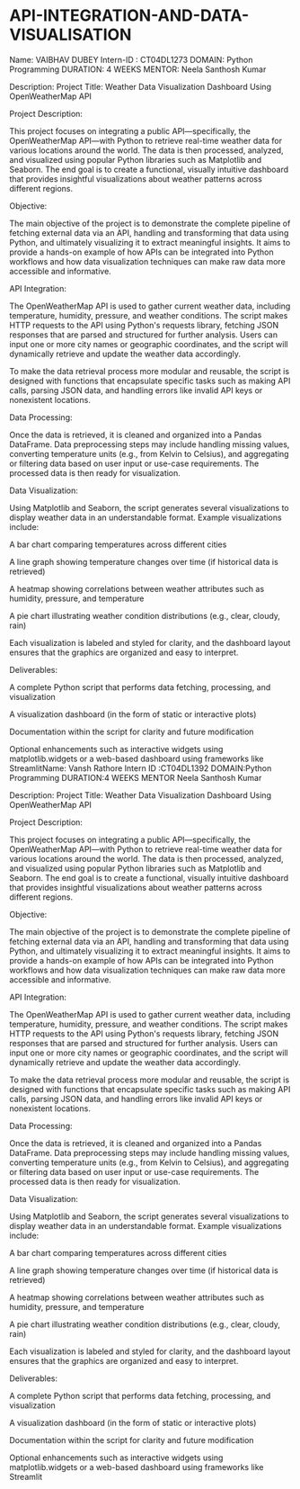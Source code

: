 # API-INTEGRATION-AND-DATA-VISUALISATION
Name: VAIBHAV DUBEY
Intern-ID : CT04DL1273
DOMAIN: Python Programming
DURATION: 4 WEEKS
MENTOR: Neela Santhosh Kumar

Description: Project Title: Weather Data Visualization Dashboard Using OpenWeatherMap API

Project Description:

This project focuses on integrating a public API—specifically, the OpenWeatherMap API—with Python to retrieve real-time weather data for various locations around the world. The data is then processed, analyzed, and visualized using popular Python libraries such as Matplotlib and Seaborn. The end goal is to create a functional, visually intuitive dashboard that provides insightful visualizations about weather patterns across different regions.

Objective:

The main objective of the project is to demonstrate the complete pipeline of fetching external data via an API, handling and transforming that data using Python, and ultimately visualizing it to extract meaningful insights. It aims to provide a hands-on example of how APIs can be integrated into Python workflows and how data visualization techniques can make raw data more accessible and informative.

API Integration:

The OpenWeatherMap API is used to gather current weather data, including temperature, humidity, pressure, and weather conditions. The script makes HTTP requests to the API using Python's requests library, fetching JSON responses that are parsed and structured for further analysis. Users can input one or more city names or geographic coordinates, and the script will dynamically retrieve and update the weather data accordingly.

To make the data retrieval process more modular and reusable, the script is designed with functions that encapsulate specific tasks such as making API calls, parsing JSON data, and handling errors like invalid API keys or nonexistent locations.

Data Processing:

Once the data is retrieved, it is cleaned and organized into a Pandas DataFrame. Data preprocessing steps may include handling missing values, converting temperature units (e.g., from Kelvin to Celsius), and aggregating or filtering data based on user input or use-case requirements. The processed data is then ready for visualization.

Data Visualization:

Using Matplotlib and Seaborn, the script generates several visualizations to display weather data in an understandable format. Example visualizations include:

A bar chart comparing temperatures across different cities

A line graph showing temperature changes over time (if historical data is retrieved)

A heatmap showing correlations between weather attributes such as humidity, pressure, and temperature

A pie chart illustrating weather condition distributions (e.g., clear, cloudy, rain)

Each visualization is labeled and styled for clarity, and the dashboard layout ensures that the graphics are organized and easy to interpret.

Deliverables:

A complete Python script that performs data fetching, processing, and visualization

A visualization dashboard (in the form of static or interactive plots)

Documentation within the script for clarity and future modification

Optional enhancements such as interactive widgets using matplotlib.widgets or a web-based dashboard using frameworks like StreamlitName: Vansh Rathore Intern ID :CT04DL1392 DOMAIN:Python Programming DURATION:4 WEEKS MENTOR Neela Santhosh Kumar

Description: Project Title: Weather Data Visualization Dashboard Using OpenWeatherMap API

Project Description:

This project focuses on integrating a public API—specifically, the OpenWeatherMap API—with Python to retrieve real-time weather data for various locations around the world. The data is then processed, analyzed, and visualized using popular Python libraries such as Matplotlib and Seaborn. The end goal is to create a functional, visually intuitive dashboard that provides insightful visualizations about weather patterns across different regions.

Objective:

The main objective of the project is to demonstrate the complete pipeline of fetching external data via an API, handling and transforming that data using Python, and ultimately visualizing it to extract meaningful insights. It aims to provide a hands-on example of how APIs can be integrated into Python workflows and how data visualization techniques can make raw data more accessible and informative.

API Integration:

The OpenWeatherMap API is used to gather current weather data, including temperature, humidity, pressure, and weather conditions. The script makes HTTP requests to the API using Python's requests library, fetching JSON responses that are parsed and structured for further analysis. Users can input one or more city names or geographic coordinates, and the script will dynamically retrieve and update the weather data accordingly.

To make the data retrieval process more modular and reusable, the script is designed with functions that encapsulate specific tasks such as making API calls, parsing JSON data, and handling errors like invalid API keys or nonexistent locations.

Data Processing:

Once the data is retrieved, it is cleaned and organized into a Pandas DataFrame. Data preprocessing steps may include handling missing values, converting temperature units (e.g., from Kelvin to Celsius), and aggregating or filtering data based on user input or use-case requirements. The processed data is then ready for visualization.

Data Visualization:

Using Matplotlib and Seaborn, the script generates several visualizations to display weather data in an understandable format. Example visualizations include:

A bar chart comparing temperatures across different cities

A line graph showing temperature changes over time (if historical data is retrieved)

A heatmap showing correlations between weather attributes such as humidity, pressure, and temperature

A pie chart illustrating weather condition distributions (e.g., clear, cloudy, rain)

Each visualization is labeled and styled for clarity, and the dashboard layout ensures that the graphics are organized and easy to interpret.

Deliverables:

A complete Python script that performs data fetching, processing, and visualization

A visualization dashboard (in the form of static or interactive plots)

Documentation within the script for clarity and future modification

Optional enhancements such as interactive widgets using matplotlib.widgets or a web-based dashboard using frameworks like Streamlit
